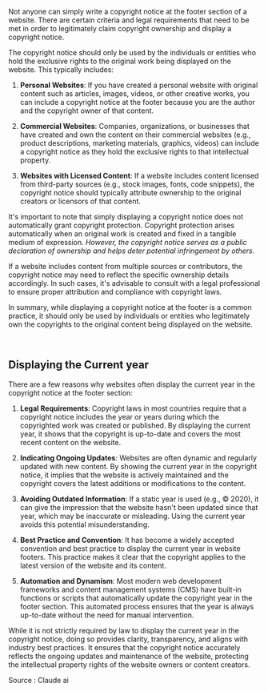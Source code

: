 Not anyone can simply write a copyright notice at the footer section of a website. There are certain criteria and legal requirements that need to be met in order to legitimately claim copyright ownership and display a copyright notice.

The copyright notice should only be used by the individuals or entities who hold the exclusive rights to the original work being displayed on the website. This typically includes:

1. **Personal Websites**: If you have created a personal website with original content such as articles, images, videos, or other creative works, you can include a copyright notice at the footer because you are the author and the copyright owner of that content.

2. **Commercial Websites**: Companies, organizations, or businesses that have created and own the content on their commercial websites (e.g., product descriptions, marketing materials, graphics, videos) can include a copyright notice as they hold the exclusive rights to that intellectual property.

3. **Websites with Licensed Content**: If a website includes content licensed from third-party sources (e.g., stock images, fonts, code snippets), the copyright notice should typically attribute ownership to the original creators or licensors of that content.

It's important to note that simply displaying a copyright notice does not automatically grant copyright protection. Copyright protection arises automatically when an original work is created and fixed in a tangible medium of expression. _However, the copyright notice serves as a public declaration of ownership and helps deter potential infringement by others._

If a website includes content from multiple sources or contributors, the copyright notice may need to reflect the specific ownership details accordingly. In such cases, it's advisable to consult with a legal professional to ensure proper attribution and compliance with copyright laws.

In summary, while displaying a copyright notice at the footer is a common practice, it should only be used by individuals or entities who legitimately own the copyrights to the original content being displayed on the website.

<br/>

## Displaying the Current year

There are a few reasons why websites often display the current year in the copyright notice at the footer section:

1. **Legal Requirements**: Copyright laws in most countries require that a copyright notice includes the year or years during which the copyrighted work was created or published. By displaying the current year, it shows that the copyright is up-to-date and covers the most recent content on the website.

2. **Indicating Ongoing Updates**: Websites are often dynamic and regularly updated with new content. By showing the current year in the copyright notice, it implies that the website is actively maintained and the copyright covers the latest additions or modifications to the content.

3. **Avoiding Outdated Information**: If a static year is used (e.g., © 2020), it can give the impression that the website hasn't been updated since that year, which may be inaccurate or misleading. Using the current year avoids this potential misunderstanding.

4. **Best Practice and Convention**: It has become a widely accepted convention and best practice to display the current year in website footers. This practice makes it clear that the copyright applies to the latest version of the website and its content.

5. **Automation and Dynamism**: Most modern web development frameworks and content management systems (CMS) have built-in functions or scripts that automatically update the copyright year in the footer section. This automated process ensures that the year is always up-to-date without the need for manual intervention.

While it is not strictly required by law to display the current year in the copyright notice, doing so provides clarity, transparency, and aligns with industry best practices. It ensures that the copyright notice accurately reflects the ongoing updates and maintenance of the website, protecting the intellectual property rights of the website owners or content creators.

Source : Claude ai
